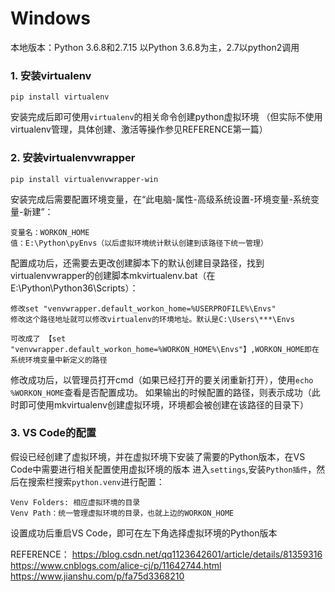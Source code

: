 # Windows
本地版本：Python 3.6.8和2.7.15
以Python 3.6.8为主，2.7以python2调用

### 1. 安装virtualenv
```
pip install virtualenv
```
安装完成后即可使用```virtualenv```的相关命令创建python虚拟环境
（但实际不使用virtualenv管理，具体创建、激活等操作参见REFERENCE第一篇）

### 2. 安装virtualenvwrapper
```
pip install virtualenvwrapper-win
```
安装完成后需要配置环境变量，在“此电脑-属性-高级系统设置-环境变量-系统变量-新建”：
```
变量名：WORKON_HOME
值：E:\Python\pyEnvs（以后虚拟环境统计默认创建到该路径下统一管理）
```
配置成功后，还需要去更改创建脚本下的默认创建目录路径，找到virtualenvwrapper的创建脚本mkvirtualenv.bat（在E:\Python\Python36\Scripts）：
```
修改set "venvwrapper.default_workon_home=%USERPROFILE%\Envs"
修改这个路径地址就可以修改virtualenv的环境地址。默认是C:\Users\***\Envs

可改成了 【set "venvwrapper.default_workon_home=%WORKON_HOME%\Envs"】,WORKON_HOME即在系统环境变量中新定义的路径
```
修改成功后，以管理员打开cmd（如果已经打开的要关闭重新打开），使用```echo %WORKON_HOME```查看是否配置成功。
如果输出的时候配置的路径，则表示成功（此时即可使用mkvirtualenv创建虚拟环境，环境都会被创建在该路径的目录下）

### 3. VS Code的配置
假设已经创建了虚拟环境，并在虚拟环境下安装了需要的Python版本，在VS Code中需要进行相关配置使用虚拟环境的版本
进入```settings```,安装```Python插件```，然后在搜索栏搜索```python.venv```进行配置：
```
Venv Folders: 相应虚拟环境的目录
Venv Path：统一管理虚拟环境的目录，也就上边的WORKON_HOME
```
设置成功后重启VS Code，即可在左下角选择虚拟环境的Python版本


REFERENCE：
https://blog.csdn.net/qq1123642601/article/details/81359316
https://www.cnblogs.com/alice-cj/p/11642744.html
https://www.jianshu.com/p/fa75d3368210
